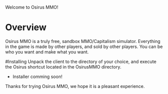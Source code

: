 Welcome to Osirus MMO!

# Overview
Osirus MMO is a truly free, sandbox MMO/Capitalism simulator. Everything in the game is made by other players, and sold by other players. You can be who you want and make what you want.

#Installing
Unpack the client to the directory of your choice, and execute the Osirus shortcut located in the OsirusMMO directory.
- Installer comming soon!

Thanks for trying Osirus MMO, we hope it is a pleasant experience.


